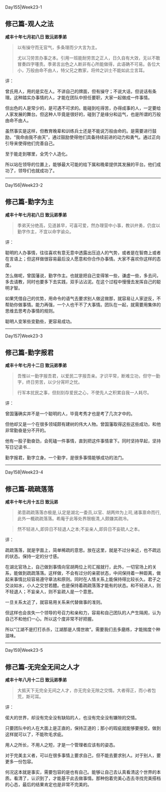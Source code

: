 Day155|Week23-1

## 修己篇-观人之法

**咸丰十年七月初八日 致沅弟季弟**

> 以有操守而无官气，多条理而少大言为主。
>
>尤以习劳苦办事之本。引用一班能耐劳苦之正人，日久自有大效，无以不敢冒奏四字噻责。季弟言出色之人断非有心所能做得，此语确不可易。各位大小，万般由命不由人，特父兄之教家，将帅之训士不能如此立言耳。

评：

曾氏用人，用的是实在人。不讲自己的牌面，但有操守；不说大话，但说话有条理。这种踏实办事情的人，才能在团队中担任要职，大家一起做成一件事情。

但出色的人是常少的，是可遇不可求的。能碰到吃得苦，办得成事的人，一定要给人家发展的舞台。但这种人毕竟是很好的，碰到了是缘分和运气，也是所谓的万般由命不由人。

虽然事实是这样，但教育晚辈和训练兵士还是不能说万般由命的。是需要进行鼓励，“我命由我不由天”，通过鼓励使得他们具备持续前进的动力和勇气。通过正向引导来使得他们完善自己。

至于能走到哪里，全凭个人造化。

所以站在领导的位置上，能够最大可能的给下属和晚辈提供其发展的平台。他们成功了，领导们也就成功了。

------

Day156|Week23-2

## 修己篇-勤字为主

**咸丰十年七月初八日 致沅弟季弟**

>季弟天分绝高，见道甚早，可喜可爱，然办理营中小事，教训弁勇，仍宜以勤字作主，不宜以命字谕众。

评：

聪明的人办事情，往往喜欢有意无意中透露出压迫人的气势，或者是在智商上或者在言语上；但这样做很容易最后没人愿意和你合作办事情。大家不喜欢你这样的态度。

怎么做呢，曾国藩说，勤字作主。也就是把自己变得笨一些，谦虚一些，多去问，多去请教，同时也要多下去实践，双手沾沾泥。在这个过程中慢慢去发挥自己的聪明才智。

如果凭借自己的优势，用命令的语气去要求别人做这做那，就容易让人家逆反，不帮助你做事情。能力再强，一个人也干不了大事情。团队在一起，就需要用集体的思维去思考办事情的规则。

聪明人变笨些变勤些，更容易成功。

------

Day157|Week23-3

## 修己篇-勤字报君

**咸丰十年七月十二日 致沅弟季弟**

>吾惟以一勤字报吾君，以爱民二字报吾亲。才识平常，断难立功，但守一勤字，终日劳苦，以少分宵旰之忧。
>
>行军本扰民之事，但刻刻存爱民之心，不使先人之积累自我一人耗尽。

评：

曾国藩确实并不是一个聪明的人，毕竟考秀才也是考了几次才中的。

但他却又是一个在很多领域颇有建树的伟大人物。曾国藩取得这些这些成功，和他非常勤奋是分不开的。

他有一股子勤奋劲，会死磕一件事情，直到把这件事情拿下。同时坚持早起，坚持写日记读书…

勤字报君，勤字立身。一个勤字，是很多事情能够成功的法门。

------

Day158|Week23-4

## 修己篇-疏疏落落

**咸丰十年七月十五日 致沅弟**

>弟意疏疏落落亦极是,认定是湖北一委员,以官、胡两帅为上司,诸事禀命而行,此外一概疏疏落落。希庵于此等处界限极清,人颇嫌其疏冷。

>然不轻进人,即异日不轻退人之本;不妄亲人,即异日不妄硫人之本。

评：

疏疏落落，就是字面上，简单稀疏的意思。放在这里，就是不过分亲近，也不疏远的状态。保持一定的分寸感。

在湖北官场上，自己做到事情向官胡两位上司汇报就行，此外，一切官场上的关系，能做到疏疏落落。这样做，不会有过分的亲密状态，中间保持着一种距离，做起来事情比较容易遵守章法和原则。同时在人情关系上能保持得比较长久。君子之交淡如水，小人之交甘若醴。也是保持着疏疏落落才能有的状态。和不轻进人，则不轻退人；不妄亲人，则不妄疏人是一个意思。

一旦关系太近了，就容易用关系来代替做事的准则。

但这样也会丧失一个领导的号召力和亲和力，容易和自己团队的人产生隔阂，认为自己不和他们一心。所以这个度非常不好把握。

所以“江湖不是打打杀杀，江湖那是人情世故”。需要我们去多磨练，才能揣度个种滋味。

------

Day159|Week23-5

## 修己篇-无完全无间之人才

**咸丰十年八月十二日 致沅弟季弟**

>大抵天下无完全无间之人才，亦无完全无隙之交情。大者得正，而小者包荒，斯可耳。

评：

偌大的世界，却没有完全没有缺陷的人，也没有完全没有嫌隙的交情。

只要团队中的人在大面上是正直的，保持正道的；那小的瑕疵就能够要接受。做到这样就可以了，不能吹毛求疵。

用人之所长，不用人之短，才是一个管理者应该有的姿态。

对于完美主义者，可以在很多事情上要求自己，但不能去要求别人。对于别人，要更多一份包容。

何况这本就是事实，需要包容的是也有自己。能够让自己去认真看清这个世界的本质。看清了，认识到了，才能基于此去做事情。那种抱着完美心态去寻找完美搭档的心态，最后的结果肯定也是非常不完美的。










